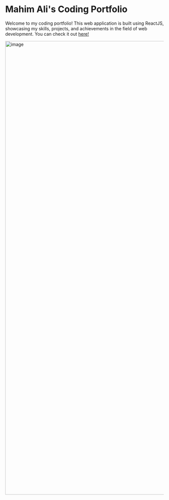 # Mahim Ali's Coding Portfolio

Welcome to my coding portfolio! This web application is built using ReactJS, showcasing my skills, projects, and achievements in the field of web development. You can check it out [here!](https://mahimali.vercel.app)

<img width="1440" alt="image" src="![Image 9-11-24 at 2 13 PM](https://github.com/user-attachments/assets/916f5ae7-ac5c-44ec-b306-adae3ea8f8cb)
">



